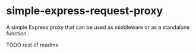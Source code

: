 # simple-express-request-proxy

A simple Express proxy that can be used as middleware or as a standalone function.

TODO rest of readme